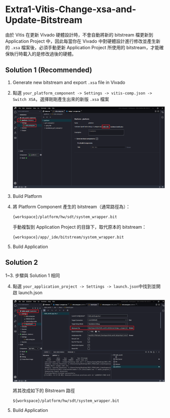 # Extra1-Vitis-Change-xsa-and-Update-Bitstream

由於 Vitis 在更新 Vivado 硬體設計時，不會自動將新的 bitstream 檔更新到 Application Project 中，因此每當你在 Vivado 中對硬體設計進行修改並產生新的 `.xsa` 檔案後，必須手動更新 Application Project 所使用的 bitstream，才能確保執行時載入的是修改過後的硬體。

## Solution 1 (Recommended)

1.  Generate new bitstream and export `.xsa` file in Vivado

2.  點選 `your_platform_component -> Settings -> vitis-comp.json -> Switch XSA`，選擇剛剛產生出來的新版 `.xsa` 檔案  

    ![Change_xsa](./png/Change_xsa.png)

3.  Build Platform

4.  將 Platform Component 產生的 bitstream（通常路徑為）：
    ```
    {workspace}/platform/hw/sdt/system_wrapper.bit
    ```
    手動複製到 Application Project 的目錄下，取代原本的 bitstream：
    ```
    {workspace}/app/_ide/bitstream/system_wrapper.bit
    ```  
    
5.  Build Application

## Solution 2

1~3. 步驟與 Solution 1 相同

4.  點選 `your_application_project -> Settings -> launch.json`中找到並開啟 launch.json

    ![Change_bit](./png/Change_bit.png)  

    將其改成如下的 Bitstream 路徑

    ```
    ${workspace}/platform/hw/sdt/system_wrapper.bit
    ```
5.  Build Application
